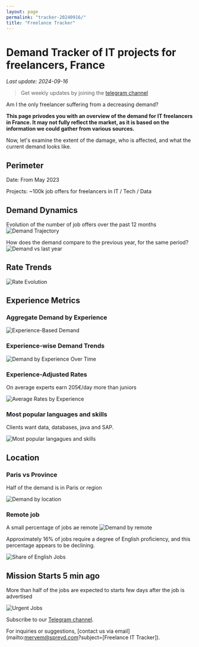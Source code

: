 ```yaml
---
layout: page
permalink: "tracker-20240916/"
title: "Freelance Tracker"
---
```

# Demand Tracker of IT projects for freelancers, France

*Last update: 2024-09-16*

> Get weekly updates by joining the [telegram channel](https://t.me/+3y9PJaF335UxYTg0)

Am I the only freelancer suffering from a decreasing demand?

**This page privodes you with an overview of the demand for IT freelancers in France. It may not fully reflect the market, as it is based on the information we could gather from various sources.**

Now, let's examine the extent of the damage, who is affected, and what the current demand looks like.

## Perimeter

Date: From May 2023

Projects: ~100k job offers for freelancers in IT / Tech / Data

## Demand Dynamics

Evolution of the number of job offers over the past 12 months
![Demand Trajectory](figs/20240916_missions_by_week.png)

How does the demand compare to the previous year, for the same period?
![Demand vs last year](figs/20240916_missions_by_week_compare.png)

## Rate Trends

![Rate Evolution](figs/20240916_missions_by_week_rate.png)

## Experience Metrics

### Aggregate Demand by Experience

![Experience-Based Demand](figs/20240916_exp_lvl.png)

### Experience-wise Demand Trends

![Demand by Experience Over Time](figs/20240916_missions_by_week_exp.png)

### Experience-Adjusted Rates

On average experts earn 205€/day more than juniors

![Average Rates by Experience](figs/20240916_exp_lvl_rate.png)

### Most popular languages and skills

Clients want data, databases, java and SAP.

![Most popular langagues and skills](figs/20240916_missions_by_skill.png)

## Location

### Paris vs Province

Half of the demand is in Paris or region

![Demand by location](figs/20240916_missions_by_location.png)

### Remote job

A small percentage of jobs ae remote
![Demand by remote](figs/20240916_missions_by_remote.png)

Approximately 16% of jobs require a degree of English proficiency, and this percentage appears to be declining.

![Share of English Jobs](figs/20240916_missions_anglais.png)

## Mission Starts 5 min ago

More than half of the jobs are expected to starts few days after the job is advertised

![Urgent Jobs](figs/20240916_missions_by_urgent.png)

Subscribe to our [Telegram channel](https://t.me/+3y9PJaF335UxYTg0).

For inquiries or suggestions, [contact us via email](mailto:meryem@spreyd.com?subject=[Freelance IT Tracker]).
